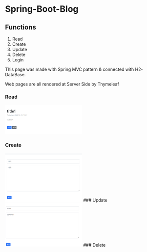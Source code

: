 # Spring-Boot-Blog

 ## Functions
1. Read
2. Create
3. Update
4. Delete
5. Login

This page was made with Spring MVC pattern & connected with H2-DataBase.

Web pages are all rendered at Server Side by Thymeleaf

### Read

<img src = "https://raw.githubusercontent.com/bell-person-ii/Spring-Boot-Blog/master/img/%EA%B8%80%20%EC%A1%B0%ED%9A%8C.png" width="50%" height="50%"/>

### Create
<img src="https://raw.githubusercontent.com/bell-person-ii/Spring-Boot-Blog/master/img/%EA%B8%80%20%EB%93%B1%EB%A1%9D.png" width="50%" height="50%"/>
### Update
<img src = "https://github.com/bell-person-ii/Spring-Boot-Blog/blob/master/img/%EA%B8%80%20%EC%88%98%EC%A0%95.png" width="50%" height="50%"/>
### Delete
